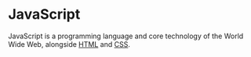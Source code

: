 # JavaScript

JavaScript is a programming language and core technology of the World Wide Web, alongside [HTML](/wiki/HTML) and [CSS](/wiki/CSS).